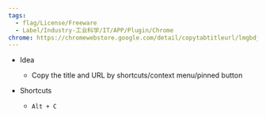 ```yaml
---
tags:
  - flag/License/Freeware
  - Label/Industry-工业科学/IT/APP/Plugin/Chrome
chrome: https://chromewebstore.google.com/detail/copytabtitleurl/lmgbdjfoaihhgdphombpgjpaohjfeapp
---
```


- Idea
    - Copy the title and URL by shortcuts/context menu/pinned button

- Shortcuts
    - `Alt + C`
